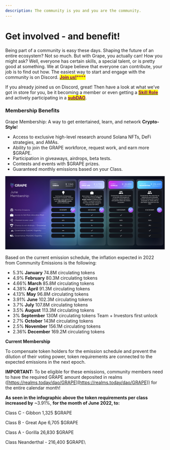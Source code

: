 ```yaml
---
description: The community is you and you are the community.
---
```


# Get involved - and benefit!

Being part of a community is easy these days. Shaping the future of an entire ecosystem? Not so much. But with Grape, you actually can! How you might ask? Well, everyone has certain skills, a special talent, or is pretty good at something. We at Grape believe that everyone can contribute, your job is to find out how. The easiest way to start and engage with the community is on Discord. [<mark style="color:purple;">**Join us!**</mark>](https://discord.gg/greatape)<mark style="color:purple;">****</mark>

If you already joined us on Discord, great! Then have a look at what we’ve got in store for you, be it becoming a member or even getting a [<mark style="color:purple;">**Skill Role**</mark>](skill-roles.md) and actively participating in a [<mark style="color:purple;">**subDAO**</mark>](../../grape-subdaos/sub-daos.md).

### Membership Benefits

Grape Membership: A way to get entertained, learn, and network **Crypto-Style**!

* Access to exclusive high-level research around Solana NFTs, DeFi strategies, and AMAs.
* Ability to join the GRAPE workforce, request work, and earn more $GRAPE.
* Participation in giveaways, airdrops, beta tests.
* Contests and events with $GRAPE prizes.
* Guaranteed monthly emissions based on your Class.

![These numbers reflect the necessary amount of $GRAPE to keep your membership next month since the first payout happens only after a full month of membership.](<../../.gitbook/assets/image (5).png>)

Based on the current emission schedule, the inflation expected in 2022 from Community Emissions is the following:

* 5.3% **January** 74.8M circulating tokens
* 4.9% **February** 80.3M circulating tokens
* 4.66% **March** 85.8M circulating tokens
* 4.38% **April** 91.3M circulating tokens
* 4.13% **May** 96.8M circulating tokens
* 3.91% **June** 102.3M circulating tokens
* 3.7% **July** 107.8M circulating tokens
* 3.5% **August** 113.3M circulating tokens
* 3% **September** 130M circulating tokens Team + Investors first unlock
* 2.7% **October** 143M circulating tokens
* 2.5% **November** 156.1M circulating tokens
* 2.36% **December** 169.2M circulating tokens

**Current Membership**

To compensate token holders for the emission schedule and prevent the dilution of their voting power, token requirements are connected to the expected emissions in the next epoch.&#x20;

**IMPORTANT:** To be eligible for these emissions, community members need to have the required GRAPE amount deposited in realms ([https://realms.today/dao/GRAPE](https://realms.today/dao/GRAPE)) for the entire calendar month!

**As seen in the infographic above the token requirements per class increased by** \~3.91%, **for the month of June 2022, to:** &#x20;

Class C - Gibbon 1,325 $GRAPE

Class B - Great Ape 6,705 $GRAPE

Class A - Gorilla 26,830 $GRAPE

Class Neanderthal - 216,400 $GRAPE\




